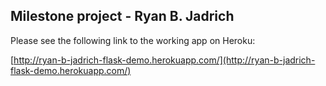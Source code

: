 ## Milestone project - Ryan B. Jadrich

Please see the following link to the working app on Heroku:

[http://ryan-b-jadrich-flask-demo.herokuapp.com/](http://ryan-b-jadrich-flask-demo.herokuapp.com/) 